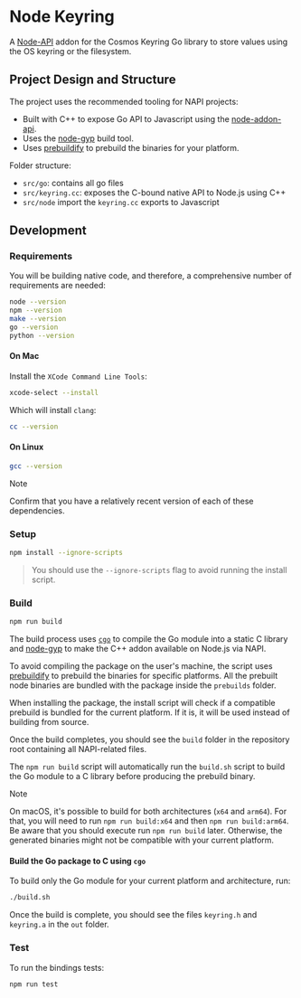 # Node Keyring

A [Node-API](https://nodejs.org/api/n-api.html) addon for the Cosmos
Keyring Go library to store values using the OS keyring or the filesystem.

## Project Design and Structure

The project uses the recommended tooling for NAPI projects:

- Built with C++ to expose Go API to Javascript using the
  [node-addon-api](https://github.com/nodejs/node-addon-api).
- Uses the [node-gyp](https://github.com/nodejs/node-gyp) build tool.
- Uses [prebuildify](https://github.com/prebuild/prebuildify) to prebuild the
  binaries for your platform.

Folder structure:

- `src/go`: contains all go files
- `src/keyring.cc`: exposes the C-bound native API to Node.js using C++
- `src/node` import the `keyring.cc` exports to Javascript

## Development

### Requirements

You will be building native code, and therefore, a comprehensive number of
requirements are needed:

```bash
node --version
npm --version
make --version
go --version
python --version
```

#### On Mac

Install the `XCode Command Line Tools`:

```bash
xcode-select --install
```

Which will install `clang`:

```bash
cc --version
```

#### On Linux

```bash
gcc --version
```

> [!NOTE]
> Confirm that you have a relatively recent version of each of these dependencies.

### Setup

```bash
npm install --ignore-scripts
```

> You should use the `--ignore-scripts` flag to avoid running the install script.

### Build

```bash
npm run build
```

The build process uses [`cgo`](https://pkg.go.dev/cmd/cgo) to compile the Go
module into a static C library and [node-gyp](https://nodejs.org/api/addons.html)
to make the C++ addon available on Node.js via NAPI.

To avoid compiling the package on the user's machine, the script uses
[prebuildify](https://github.com/prebuild/prebuildify) to prebuild the binaries
for specific platforms. All the prebuilt node binaries are bundled with the
package inside the `prebuilds` folder.

When installing the package, the install script will check if a compatible
prebuild is bundled for the current platform. If it is, it will be used instead
of building from source.

Once the build completes, you should see the `build` folder in the repository
root containing all NAPI-related files.

The `npm run build` script will automatically run the `build.sh` script to build
the Go module to a C library before producing the prebuild binary.

> [!NOTE]
> On macOS, it's possible to build for both architectures (`x64` and `arm64`).
> For that, you will need to run `npm run build:x64` and then `npm run build:arm64`.
> Be aware that you should execute run `npm run build` later. Otherwise, the generated
> binaries might not be compatible with your current platform.

#### Build the Go package to C using `cgo`

To build only the Go module for your current platform and architecture, run:

```bash
./build.sh
```

Once the build is complete, you should see the files `keyring.h` and `keyring.a`
in the `out` folder.

### Test

To run the bindings tests:

```bash
npm run test
```
